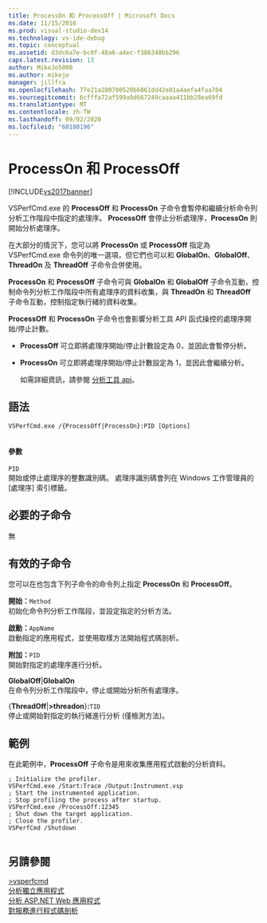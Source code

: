 ```yaml
---
title: ProcessOn 和 ProcessOff | Microsoft Docs
ms.date: 11/15/2016
ms.prod: visual-studio-dev14
ms.technology: vs-ide-debug
ms.topic: conceptual
ms.assetid: d3dc6a7e-bc0f-48a6-a4ec-f386348bb296
caps.latest.revision: 13
author: MikeJo5000
ms.author: mikejo
manager: jillfra
ms.openlocfilehash: 77e21a280700520b6861dd42e01a4aefa4faa704
ms.sourcegitcommit: 6cfffa72af599a9d667249caaaa411bb28ea69fd
ms.translationtype: MT
ms.contentlocale: zh-TW
ms.lasthandoff: 09/02/2020
ms.locfileid: "68180196"
---
```

# <a name="processon-and-processoff"></a>ProcessOn 和 ProcessOff
[!INCLUDE[vs2017banner](../includes/vs2017banner.md)]

VSPerfCmd.exe 的 **ProcessOff** 和 **ProcessOn** 子命令會暫停和繼續分析命令列分析工作階段中指定的處理序。 **ProcessOff** 會停止分析處理序，**ProcessOn** 則開始分析處理序。  
  
 在大部分的情況下，您可以將 **ProcessOn** 或 **ProcessOff** 指定為 VSPerfCmd.exe 命令列的唯一選項，但它們也可以和 **GlobalOn**、**GlobalOff**、**ThreadOn** 及 **ThreadOff** 子命令合併使用。  
  
 **ProcessOn** 和 **ProcessOff** 子命令可與 **GlobalOn** 和 **GlobalOff** 子命令互動，控制命令列分析工作階段中所有處理序的資料收集，與 **ThreadOn** 和 **ThreadOff** 子命令互動，控制指定執行緒的資料收集。  
  
 **ProcessOff** 和 **ProcessOn** 子命令也會影響分析工具 API 函式操控的處理序開始/停止計數。  
  
- **ProcessOff** 可立即將處理序開始/停止計數設定為 0，並因此會暫停分析。  
  
- **ProcessOn** 可立即將處理序開始/停止計數設定為 1，並因此會繼續分析。  
  
  如需詳細資訊，請參閱 [分析工具 api](../profiling/profiling-tools-apis.md)。  
  
## <a name="syntax"></a>語法  
  
```  
VSPerfCmd.exe /{ProcessOff|ProcessOn}:PID [Options]  
  
```  
  
#### <a name="parameters"></a>參數  
 `PID`  
 開始或停止處理序的整數識別碼。 處理序識別碼會列在 Windows 工作管理員的 [處理序] 索引標籤。  
  
## <a name="required-subcommands"></a>必要的子命令  
 無  
  
## <a name="valid-subcommands"></a>有效的子命令  
 您可以在也包含下列子命令的命令列上指定 **ProcessOn** 和 **ProcessOff**。  
  
 **開始：**`Method`  
 初始化命令列分析工作階段，並設定指定的分析方法。  
  
 **啟動：**`AppName`  
 啟動指定的應用程式，並使用取樣方法開始程式碼剖析。  
  
 **附加：**`PID`  
 開始對指定的處理序進行分析。  
  
 **GlobalOff**&#124;**GlobalOn**  
 在命令列分析工作階段中，停止或開始分析所有處理序。  
  
 {**ThreadOff**&#124;**>threadon**}**:**`TID`  
 停止或開始對指定的執行緒進行分析 (僅檢測方法)。  
  
## <a name="example"></a>範例  
 在此範例中，**ProcessOff** 子命令是用來收集應用程式啟動的分析資料。  
  
```  
; Initialize the profiler.  
VSPerfCmd.exe /Start:Trace /Output:Instrument.vsp   
; Start the instrumented application.  
; Stop profiling the process after startup.  
VSPerfCmd.exe /ProcessOff:12345  
; Shut down the target application.  
; Close the profiler.  
VSPerfCmd /Shutdown  
  
```  
  
## <a name="see-also"></a>另請參閱  
 [>vsperfcmd](../profiling/vsperfcmd.md)   
 [分析獨立應用程式](../profiling/command-line-profiling-of-stand-alone-applications.md)   
 [分析 ASP.NET Web 應用程式](../profiling/command-line-profiling-of-aspnet-web-applications.md)   
 [對服務進行程式碼剖析](../profiling/command-line-profiling-of-services.md)
